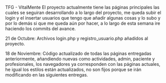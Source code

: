 TFG - VitalMente 
El proyecto actualmente tiene las páginas principales las cuales se seguiran desarrollando a lo largo del proyecto, me queda subir el login y el insertar usuarios que tengo que añadir algunas cosas y lo subo y por lo demás
si que me queda aún por hacer, a lo largo de esta semana ire haciendo los commits del avance. 

21 de Octubre:
Archivos login.php y registro_usuario.php añadidos al proyecto.

18 de Noviembre:
Código actualizado de todas las páginas entregadas anteriormente, añandiendo nuevas como actividades, admin, paciente y profesionales, los navegadores ya corresponden con las páginas actuales, he igual los estilos están actualizados, no son fijos porque se irán modificando en las siguientes entregas. 
